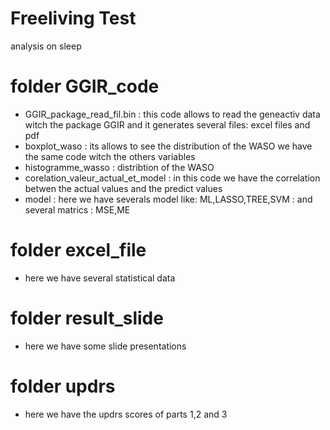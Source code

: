 # Freeliving Test
analysis on sleep
# folder GGIR_code
  - GGIR_package_read_fil.bin : this code allows to read the geneactiv data witch the package GGIR and it generates several files: excel files and pdf
  - boxplot_waso : its allows to see the distribution of the WASO we have the same code witch the others variables
  - histogramme_wasso : distribtion of the WASO
  - corelation_valeur_actual_et_model : in this code we have the correlation betwen the actual values and the predict values
  - model : here we have severals model like: ML,LASSO,TREE,SVM : and several matrics : MSE,ME

# folder excel_file
  - here we have several statistical data
# folder result_slide 
  - here we have some slide presentations
# folder updrs 
  - here we have the updrs scores of parts 1,2 and 3
   

   

